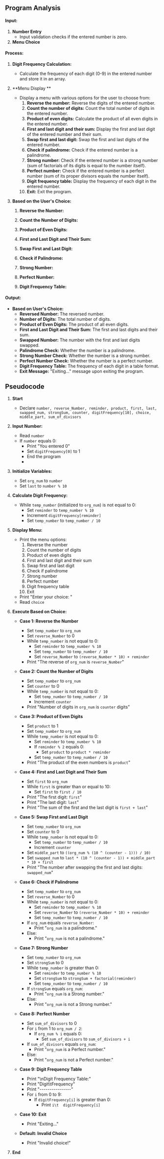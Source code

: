 ## Program Analysis

#### Input:
1. **Number Entry**
   - Input validation checks if the entered number is zero.
2. **Menu Choice**
#### Process:
1. **Digit Frequency Calculation:**
   - Calculate the frequency of each digit (0-9) in the entered number and store it in an array.
   
2. **Menu Display **
   - Display a menu with various options for the user to choose from:
     1. **Reverse the number:** Reverse the digits of the entered number.
     2. **Count the number of digits:** Count the total number of digits in the entered number.
     3. **Product of even digits:** Calculate the product of all even digits in the entered number.
     4. **First and last digit and their sum:** Display the first and last digit of the entered number and their sum.
     5. **Swap first and last digit:** Swap the first and last digits of the entered number.
     6. **Check if palindrome:** Check if the entered number is a palindrome.
     7. **Strong number:** Check if the entered number is a strong number (sum of factorials of its digits is equal to the number itself).
     8. **Perfect number:** Check if the entered number is a perfect number (sum of its proper divisors equals the number itself).
     9. **Digit frequency table:** Display the frequency of each digit in the entered number.
     10. **Exit:** Exit the program.
   
3. **Based on the User's Choice:**
   1. **Reverse the Number:**
   2. **Count the Number of Digits:**
   3. **Product of Even Digits:**
   4. **First and Last Digit and Their Sum:**
   
   5. **Swap First and Last Digit:**
   6. **Check if Palindrome:**
   7. **Strong Number:**
   8. **Perfect Number:**
   9. **Digit Frequency Table:**

#### Output:
- **Based on User's Choice:**
  - **Reversed Number:** The reversed number.
  - **Number of Digits:** The total number of digits.
  - **Product of Even Digits:** The product of all even digits.
  - **First and Last Digit and Their Sum:** The first and last digits and their sum.
  - **Swapped Number:** The number with the first and last digits swapped.
  - **Palindrome Check:** Whether the number is a palindrome.
  - **Strong Number Check:** Whether the number is a strong number.
  - **Perfect Number Check:** Whether the number is a perfect number.
  - **Digit Frequency Table:** The frequency of each digit in a table format.
  - **Exit Message:** "Exiting..." message upon exiting the program.


## Pseudocode

1. **Start**
   - Declare `number, reverse_Number, reminder, product, first, last, swapped_num, strongSum, counter, digitFrequency[10], choice, middle_part, sum_of_divisors`

2. **Input Number:**
   - Read `number`
   - If `number` equals 0:
     - Print "You entered 0"
     - Set `digitFrequency[0]` to 1
     - End the program
     - 
3. **Initialize Variables:**
   - Set `org_num` to `number`
   - Set `last` to `number % 10`

4. **Calculate Digit Frequency:**
   - While `temp_number` (initialized to `org_num`) is not equal to 0:
     - Set `reminder` to `temp_number % 10`
     - Increment `digitFrequency[reminder]`
     - Set `temp_number` to `temp_number / 10`

5. **Display Menu:**
   - Print the menu options:
     1. Reverse the number
     2. Count the number of digits
     3. Product of even digits
     4. First and last digit and their sum
     5. Swap first and last digit
     6. Check if palindrome
     7. Strong number
     8. Perfect number
     9. Digit frequency table
     10. Exit
   - Print "Enter your choice: "
   - Read `choice`

6. **Execute Based on Choice:**
   - **Case 1: Reverse the Number**
     - Set `temp_number` to `org_num`
     - Set `reverse_Number` to 0
     - While `temp_number` is not equal to 0:
       - Set `reminder` to `temp_number % 10`
       - Set `temp_number` to `temp_number / 10`
       - Set `reverse_Number` to `(reverse_Number * 10) + reminder`
     - Print "The reverse of `org_num` is `reverse_Number`"

   - **Case 2: Count the Number of Digits**
     - Set `temp_number` to `org_num`
     - Set `counter` to 0
     - While `temp_number` is not equal to 0:
       - Set `temp_number` to `temp_number / 10`
       - Increment `counter`
     - Print "Number of digits in `org_num` is `counter` digits"

   - **Case 3: Product of Even Digits**
     - Set `product` to 1
     - Set `temp_number` to `org_num`
     - While `temp_number` is not equal to 0:
       - Set `reminder` to `temp_number % 10`
       - If `reminder % 2` equals 0:
         - Set `product` to `product * reminder`
       - Set `temp_number` to `temp_number / 10`
     - Print "The product of the even numbers is `product`"

   - **Case 4: First and Last Digit and Their Sum**
     - Set `first` to `org_num`
     - While `first` is greater than or equal to 10:
       - Set `first` to `first / 10`
     - Print "The first digit: `first`"
     - Print "The last digit: `last`"
     - Print "The sum of the first and the last digit is `first + last`"

   - **Case 5: Swap First and Last Digit**
     - Set `temp_number` to `org_num`
     - Set `counter` to 0
     - While `temp_number` is not equal to 0:
       - Set `temp_number` to `temp_number / 10`
       - Increment `counter`
     - Set `middle_part` to `((org_num % (10 ^ (counter - 1))) / 10)`
     - Set `swapped_num` to `last * (10 ^ (counter - 1)) + middle_part * 10 + first`
     - Print "The number after swapping the first and last digits: `swapped_num`"

   - **Case 6: Check if Palindrome**
     - Set `temp_number` to `org_num`
     - Set `reverse_Number` to 0
     - While `temp_number` is not equal to 0:
       - Set `reminder` to `temp_number % 10`
       - Set `reverse_Number` to `(reverse_Number * 10) + reminder`
       - Set `temp_number` to `temp_number / 10`
     - If `org_num` equals `reverse_Number`:
       - Print "`org_num` is a palindrome."
     - Else:
       - Print "`org_num` is not a palindrome."

   - **Case 7: Strong Number**
     - Set `temp_number` to `org_num`
     - Set `strongSum` to 0
     - While `temp_number` is greater than 0:
       - Set `reminder` to `temp_number % 10`
       - Set `strongSum` to `strongSum + factorial(reminder)`
       - Set `temp_number` to `temp_number / 10`
     - If `strongSum` equals `org_num`:
       - Print "`org_num` is a Strong number."
     - Else:
       - Print "`org_num` is not a Strong number."

   - **Case 8: Perfect Number**
     - Set `sum_of_divisors` to 0
     - For `i` from 1 to `org_num / 2`:
       - If `org_num % i` equals 0:
         - Set `sum_of_divisors` to `sum_of_divisors + i`
     - If `sum_of_divisors` equals `org_num`:
       - Print "`org_num` is a Perfect number."
     - Else:
       - Print "`org_num` is not a Perfect number."

   - **Case 9: Digit Frequency Table**
     - Print "\nDigit Frequency Table:"
     - Print "Digit\tFrequency"
     - Print "----------------"
     - For `i` from 0 to 9:
       - If `digitFrequency[i]` is greater than 0:
         - Print `i\t  digitFrequency[i]`

   - **Case 10: Exit**
     - Print "Exiting..."

   - **Default: Invalid Choice**
     - Print "Invalid choice!"

7. **End**



